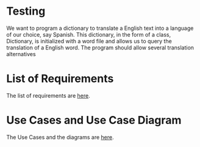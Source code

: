 # Testing

We want to program a dictionary to translate a English text into a language of our choice, say Spanish.  This dictionary, in the form of a class, Dictionary, is initialized with a word file and allows us to query the translation of a English word.  The program should allow several translation alternatives

# List of Requirements

The list of requirements are [here](https://github.com/cs2901/testing-ayuda-pe/blob/master/Requirements/Requirements.md).

# Use Cases and Use Case Diagram

The Use Cases and the diagrams are [here](https://github.com/cs2901/testing-ayuda-pe/blob/master/UseCases.md).
